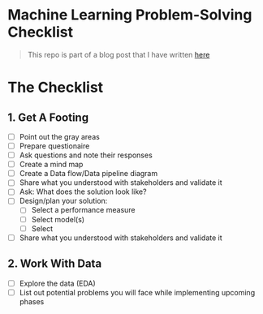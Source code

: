 # Machine Learning Problem-Solving Checklist

> This repo is part of a blog post that I have written [here](/)

# The Checklist

## 1. Get A Footing
  - [ ] Point out the gray areas
  - [ ] Prepare questionaire
  - [ ] Ask questions and note their responses
  - [ ] Create a mind map
  - [ ] Create a Data flow/Data pipeline diagram
  - [ ] Share what you understood with stakeholders and validate it
  - [ ] Ask: What does the solution look like?
  - [ ] Design/plan your solution:
    - [ ] Select a performance measure
    - [ ] Select model(s)
    - [ ] Select 
  - [ ] Share what you understood with stakeholders and validate it

## 2. Work With Data
  - [ ] Explore the data (EDA)
  - [ ] List out potential problems you will face while implementing upcoming phases

